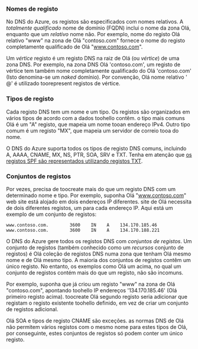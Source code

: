### <a name="record-names"></a>Nomes de registo

No DNS do Azure, os registos são especificados com nomes relativos. A *totalmente qualificado* nome de domínio (FQDN) inclui o nome da zona Olá, enquanto que um *relativo* nome não. Por exemplo, nome do registo Olá relativo "www" na zona de Olá "contoso.com" fornece o nome do registo completamente qualificado de Olá "www.contoso.com".

Um *vértice* registo é um registo DNS na raiz de Olá (ou *vértice*) de uma zona DNS. Por exemplo, na zona DNS Olá 'contoso.com', um registo de vértice tem também nome completamente qualificado do Olá 'contoso.com' (Isto denomina-se um *naked* domínio).  Por convenção, Olá nome relativo ' @' é utilizado toorepresent registos de vértice.

### <a name="record-types"></a>Tipos de registo

Cada registo DNS tem um nome e um tipo. Os registos são organizados em vários tipos de acordo com a dados toohello contêm. o tipo mais comuns Olá é um "A" registo, que mapeia um nome tooan endereço IPv4. Outro tipo comum é um registo "MX", que mapeia um servidor de correio tooa do nome.

O DNS do Azure suporta todos os tipos de registo DNS comuns, incluindo A, AAAA, CNAME, MX, NS, PTR, SOA, SRV e TXT. Tenha em atenção que [os registos SPF são representados utilizando registos TXT](../articles/dns/dns-zones-records.md#spf-records).

### <a name="record-sets"></a>Conjuntos de registos

Por vezes, precisa de toocreate mais do que um registo DNS com um determinado nome e tipo. Por exemplo, suponha Olá "www.contoso.com" web site está alojado em dois endereços IP diferentes. site de Olá necessita de dois diferentes registos, um para cada endereço IP. Aqui está um exemplo de um conjunto de registos:

    www.contoso.com.        3600    IN    A    134.170.185.46
    www.contoso.com.        3600    IN    A    134.170.188.221

O DNS do Azure gere todos os registos DNS com *conjuntos de registos*. Um conjunto de registos (também conhecido como um *recursos* conjunto de registos) é Olá coleção de registos DNS numa zona que tenham Olá mesmo nome e de Olá mesmo tipo. A maioria dos conjuntos de registos contêm um único registo. No entanto, os exemplos como Olá um acima, no qual um conjunto de registos contém mais do que um registo, não são incomuns.

Por exemplo, suponha que já criou um registo "www" na zona de Olá "contoso.com", apontando toohello IP endereços '134.170.185.46' (Olá primeiro registo acima).  toocreate Olá segundo registo seria adicionar que registam o registo existente toohello definido, em vez de criar um conjunto de registos adicional.

Olá SOA e tipos de registo CNAME são exceções. as normas DNS de Olá não permitem vários registos com o mesmo nome para estes tipos de Olá, por conseguinte, estes conjuntos de registos só podem conter um único registo.
